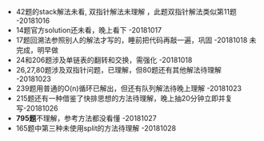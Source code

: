 * 42题的stack解法未看, 双指针解法未理解 ，此题双指针解法类似第11题  -20181016
* 14题官方solution还未看，晚上看下 -20181017
* 17题回溯法参照别人的解法才写的，睡前把代码再敲一遍，巩固 -20181018 未完成，明早做
* 24和206题涉及单链表的翻转和交换，需强化 -20181018
* 26,27,80题涉及双指针问题，已理解，但80题还有其他解法待理解 -20181023
* 239题用普通的O(n)循环已解出，但还有队列解法待晚上理解 -20181023
* 215题还有一种借鉴了快排思想的方法待理解，晚上抽20分钟立即并复写-20181026
* **795题**不理解，参考方法都没看懂 -20181027
* 165题中第三种未使用split的方法待理解 -20181028
